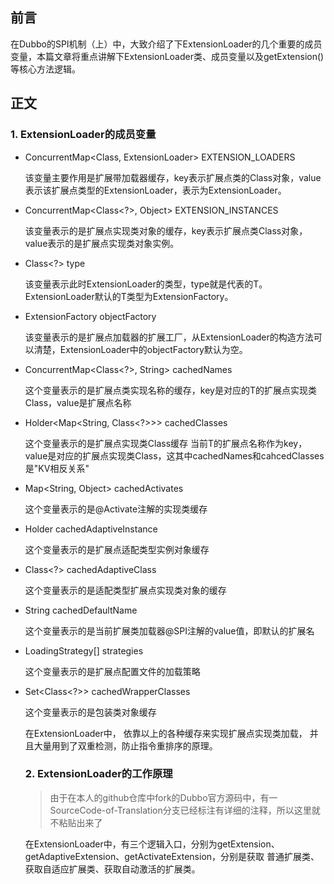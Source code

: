## 前言 

在Dubbo的SPI机制（上）中，大致介绍了下ExtensionLoader的几个重要的成员变量，本篇文章将重点讲解下ExtensionLoader类、成员变量以及getExtension()等核心方法逻辑。

## 正文

### 1. ExtensionLoader的成员变量

- ConcurrentMap<Class<?>, ExtensionLoader<?>> EXTENSION_LOADERS

    该变量主要作用是扩展带加载器缓存，key表示扩展点类的Class对象，value表示该扩展点类型的ExtensionLoader，表示为ExtensionLoader<T>。
   
- ConcurrentMap<Class<?>, Object> EXTENSION_INSTANCES

    该变量表示的是扩展点实现类对象的缓存，key表示扩展点类Class对象，value表示的是扩展点实现类对象实例。
    
- Class<?> type

    该变量表示此时ExtensionLoader<T>的类型，type就是代表的T。ExtensionLoader默认的T类型为ExtensionFactory。
    
- ExtensionFactory objectFactory

    该变量表示的是扩展点加载器的扩展工厂，从ExtensionLoader的构造方法可以清楚，ExtensionLoader<ExtensionFactory>中的objectFactory默认为空。

- ConcurrentMap<Class<?>, String> cachedNames

    这个变量表示的是扩展点类实现名称的缓存，key是对应的T的扩展点实现类Class，value是扩展点名称

- Holder<Map<String, Class<?>>> cachedClasses

    这个变量表示的是扩展点实现类Class缓存 当前T的扩展点名称作为key，value是对应的扩展点实现类Class，这其中cachedNames和cahcedClasses是"KV相反关系"

- Map<String, Object> cachedActivates

    这个变量表示的是@Activate注解的实现类缓存

- Holder<Object> cachedAdaptiveInstance

    这个变量表示的是扩展点适配类型实例对象缓存

- Class<?> cachedAdaptiveClass

    这个变量表示的是适配类型扩展点实现类对象的缓存

- String cachedDefaultName

    这个变量表示的是当前扩展类加载器@SPI注解的value值，即默认的扩展名
    
- LoadingStrategy[] strategies

    这个变量表示的是扩展点配置文件的加载策略

- Set<Class<?>> cachedWrapperClasses

    这个变量表示的是包装类对象缓存
    
在ExtensionLoader中， 依靠以上的各种缓存来实现扩展点实现类加载， 并且大量用到了双重检测，防止指令重排序的原理。

### 2. ExtensionLoader的工作原理

> 由于在本人的github仓库中fork的Dubbo官方源码中，有一SourceCode-of-Translation分支已经标注有详细的注释，所以这里就不粘贴出来了

在ExtensionLoader中，有三个逻辑入口，分别为getExtension、getAdaptiveExtension、getActivateExtension，分别是获取
普通扩展类、获取自适应扩展类、获取自动激活的扩展类。

